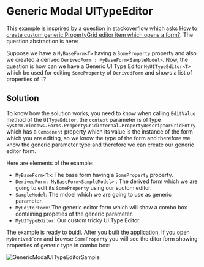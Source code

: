 # Generic Modal UITypeEditor
This example is insprired by a question in stackoverflow which asks [How to create custom generic PropertyGrid editor item which opens a form?](https://stackoverflow.com/q/46994063/3110834). The question abstraction is here:

Suppose we have a `MyBaseForm<T>` having a `SomeProperty` property and also we created a derived `DerivedForm : MyBaseForm<SampleModel>`. Now, the question is how can we have a Generic UI Type Editor `MyUITypeEditor<T>` which be used for editing `SomeProperty` of `DerivedForm` and shows a list of properties of `T`?

## Solution

To know how the solution works, you need to know when calling `EditValue` method of the `UITypeEditor`, the `context` parameter is of type `System.Windows.Forms.PropertyGridInternal.PropertyDescriptorGridEntry` which has a `Component` property which its value is the instance of the form which you are editing, so we know the type of the form and therefore we know the generic parameter type and therefore we can create our generic editor form.

Here are elements of the example:

- `MyBaseForm<T>`: The base form having a `SomeProperty` property. 
- `DerivedForm: MyBaseForm<SampleModel>` :  The derived form which we are going to edit its `SomeProperty` using our suctom editor.
- `SampleModel`: The mdoel which we are going to use as generic parameter.
- `MyEditorForm`: The generic editor form which will show a combo box containing propeties of the generic parameter.
- `MyUITypeEditor`: Our custom tricky UI Type Editor.

The example is ready to buidl. After you built the application, if you open `MyDerivedForm` and browse `SomeProperty` you will see the ditor form showing properties of generic type in combo box:

![GenericModalUITypeEditorSample](https://github.com/r-aghaei/GenericModalUITypeEditorSample/blob/master/images/editor.png)
